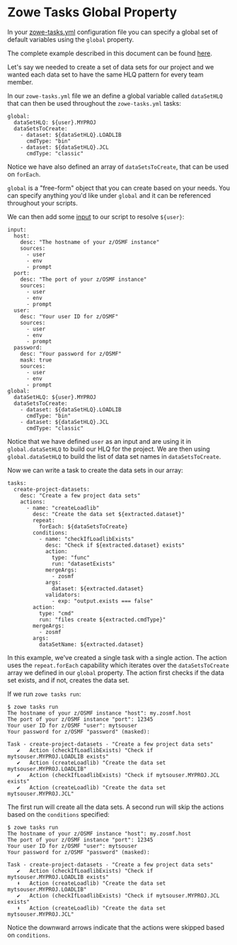 # Zowe Tasks Global Property
In your [zowe-tasks.yml](./config.md) configuration file you can specify a global set of default variables using the `global` property. 

The complete example described in this document can be found [here](../example/more/global/zowe-tasks.yml).

Let's say we needed to create a set of data sets for our project and we wanted each data set to have the same HLQ pattern for every team member. 

In our `zowe-tasks.yml` file we an define a global variable called `dataSetHLQ` that can then be used throughout the `zowe-tasks.yml` tasks:
```
global:
  dataSetHLQ: ${user}.MYPROJ
  dataSetsToCreate:
    - dataset: ${dataSetHLQ}.LOADLIB
      cmdType: "bin"
    - dataset: ${dataSetHLQ}.JCL
      cmdType: "classic"
```

Notice we have also defined an array of `dataSetsToCreate`, that can be used on `forEach`. 

`global` is a "free-form" object that you can create based on your needs. You can specify anything you'd like under `global` and it can be referenced throughout your scripts. 

We can then add some [input](./input.md) to our script to resolve `${user}`:
```
input: 
  host:
    desc: "The hostname of your z/OSMF instance"
    sources:
      - user
      - env
      - prompt
  port:
    desc: "The port of your z/OSMF instance"
    sources:
      - user
      - env
      - prompt
  user: 
    desc: "Your user ID for z/OSMF" 
    sources: 
      - user
      - env
      - prompt
  password:
    desc: "Your password for z/OSMF"
    mask: true
    sources: 
      - user
      - env
      - prompt
global:
  dataSetHLQ: ${user}.MYPROJ
  dataSetsToCreate:
    - dataset: ${dataSetHLQ}.LOADLIB
      cmdType: "bin"
    - dataset: ${dataSetHLQ}.JCL
      cmdType: "classic"
```

Notice that we have defined `user` as an input and are using it in `global.dataSetHLQ` to build our HLQ for the project. We are then using `global.dataSetHLQ` to build the list of data set names in `dataSetsToCreate`. 

Now we can write a task to create the data sets in our array:
```
tasks:
  create-project-datasets:
    desc: "Create a few project data sets"
    actions:
      - name: "createLoadlib"
        desc: "Create the data set ${extracted.dataset}"
        repeat:
          forEach: ${dataSetsToCreate}
        conditions:
          - name: "checkIfLoadlibExists"
            desc: "Check if ${extracted.dataset} exists"
            action:
              type: "func"
              run: "datasetExists"
            mergeArgs:
              - zosmf
            args:
              dataset: ${extracted.dataset}
            validators:
              - exp: "output.exists === false"
        action:
          type: "cmd"
          run: "files create ${extracted.cmdType}"
        mergeArgs:
          - zosmf
        args:
          dataSetName: ${extracted.dataset}
```

In this example, we've created a single task with a single action. The action uses the `repeat.forEach` capability which iterates over the `dataSetsToCreate` array we defined in our `global` property. The action first checks if the data set exists, and if not, creates the data set. 

If we run `zowe tasks run`:
```
$ zowe tasks run
The hostname of your z/OSMF instance "host": my.zosmf.host
The port of your z/OSMF instance "port": 12345
Your user ID for z/OSMF "user": mytsouser
Your password for z/OSMF "password" (masked):

Task - create-project-datasets - "Create a few project data sets"
   ✔   Action (checkIfLoadlibExists) "Check if mytsouser.MYPROJ.LOADLIB exists"
   ✔   Action (createLoadlib) "Create the data set mytsouser.MYPROJ.LOADLIB"
   ✔   Action (checkIfLoadlibExists) "Check if mytsouser.MYPROJ.JCL exists"
   ✔   Action (createLoadlib) "Create the data set mytsouser.MYPROJ.JCL"
```

The first run will create all the data sets. A second run will skip the actions based on the `conditions` specified:
```
$ zowe tasks run
The hostname of your z/OSMF instance "host": my.zosmf.host
The port of your z/OSMF instance "port": 12345
Your user ID for z/OSMF "user": mytsouser
Your password for z/OSMF "password" (masked):

Task - create-project-datasets - "Create a few project data sets"
   ✔   Action (checkIfLoadlibExists) "Check if mytsouser.MYPROJ.LOADLIB exists"
   ⬇   Action (createLoadlib) "Create the data set mytsouser.MYPROJ.LOADLIB"
   ✔   Action (checkIfLoadlibExists) "Check if mytsouser.MYPROJ.JCL exists"
   ⬇   Action (createLoadlib) "Create the data set mytsouser.MYPROJ.JCL"
```

Notice the downward arrows indicate that the actions were skipped based on `conditions`. 
